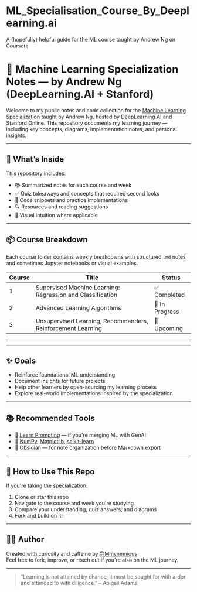 # ML_Specialisation_Course_By_Deeplearning.ai
A (hopefully) helpful guide for the ML course taught by Andrew Ng on Coursera

# 🤖 Machine Learning Specialization Notes — by Andrew Ng (DeepLearning.AI + Stanford)

Welcome to my public notes and code collection for the [Machine Learning Specialization](https://www.coursera.org/specializations/machine-learning-introduction) taught by Andrew Ng, hosted by DeepLearning.AI and Stanford Online. This repository documents my learning journey — including key concepts, diagrams, implementation notes, and personal insights.

---

## 🧠 What’s Inside

This repository includes:

- 📚 Summarized notes for each course and week
- ✅ Quiz takeaways and concepts that required second looks
- 🧮 Code snippets and practice implementations
- 🔍 Resources and reading suggestions
- 🧰 Visual intuition where applicable

---

## 📦 Course Breakdown

Each course folder contains weekly breakdowns with structured `.md` notes and sometimes Jupyter notebooks or visual examples.

| Course | Title | Status |
|--------|-------|--------|
| 1 | Supervised Machine Learning: Regression and Classification | ✅ Completed |
| 2 | Advanced Learning Algorithms | 🚧 In Progress |
| 3 | Unsupervised Learning, Recommenders, Reinforcement Learning | 🚧 Upcoming |

---

---

## ✨ Goals

- Reinforce foundational ML understanding
- Document insights for future projects
- Help other learners by open-sourcing my learning process
- Explore real-world implementations inspired by the specialization

---

## 📚 Recommended Tools

- 🧠 [Learn Prompting](https://learnprompting.org/) — if you're merging ML with GenAI
- 🧮 [NumPy](https://numpy.org/), [Matplotlib](https://matplotlib.org/), [scikit-learn](https://scikit-learn.org/)
- 📝 [Obsidian](https://obsidian.md/) — for note organization before Markdown export

---

## 🚀 How to Use This Repo

If you're taking the specialization:

1. Clone or star this repo
2. Navigate to the course and week you're studying
3. Compare your understanding, quiz answers, and diagrams
4. Fork and build on it!

---

## 🧑‍💻 Author

Created with curiosity and caffeine by [@Mmynemious](https://github.com/Mmynemious)  
Feel free to fork, improve, or reach out if you're also on the ML journey.

---

> “Learning is not attained by chance, it must be sought for with ardor and attended to with diligence.” – Abigail Adams



